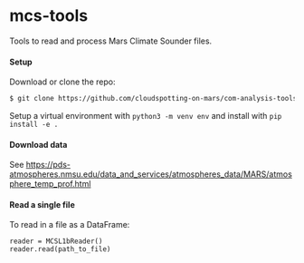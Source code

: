 # mcs-tools
Tools to read and process Mars Climate Sounder files.

#### Setup
Download or clone the repo:
```bash
$ git clone https://github.com/cloudspotting-on-mars/com-analysis-tools
```

Setup a virtual environment with `python3 -m venv env` and install with `pip install -e .`

#### Download data
See https://pds-atmospheres.nmsu.edu/data_and_services/atmospheres_data/MARS/atmosphere_temp_prof.html

#### Read a single file
To read in a file as a DataFrame:
```
reader = MCSL1bReader()
reader.read(path_to_file)
```
